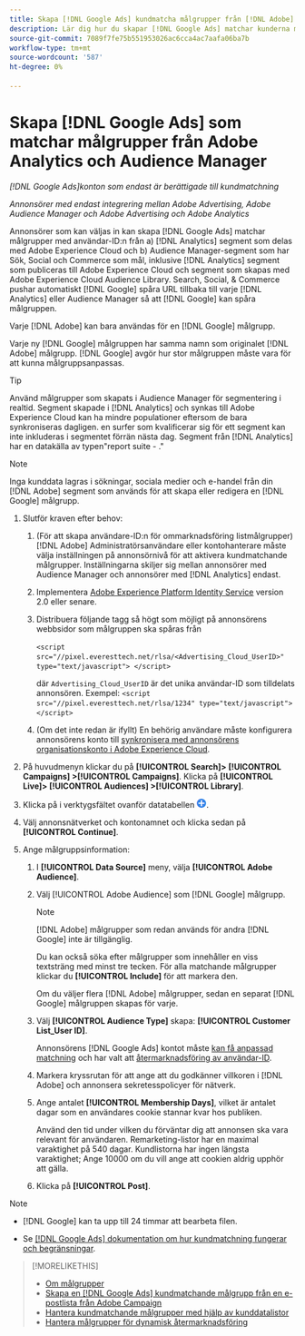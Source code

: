 ```yaml
---
title: Skapa [!DNL Google Ads] kundmatcha målgrupper från [!DNL Adobe] målgrupper
description: Lär dig hur du skapar [!DNL Google Ads] matchar kunderna målgrupper från era befintliga Adobe Analytics- och Audience Manager-målgrupper.
source-git-commit: 7089f7fe75b551953026ac6cca4ac7aafa06ba7b
workflow-type: tm+mt
source-wordcount: '587'
ht-degree: 0%

---
```


# Skapa [!DNL Google Ads] som matchar målgrupper från Adobe Analytics och Audience Manager

*[!DNL Google Ads]konton som endast är berättigade till kundmatchning*

*Annonsörer med endast integrering mellan Adobe Advertising, Adobe Audience Manager och Adobe Advertising och Adobe Analytics*

Annonsörer som kan väljas in kan skapa [!DNL Google Ads] matchar målgrupper med användar-ID:n från a) [!DNL Analytics] segment som delas med Adobe Experience Cloud och b) Audience Manager-segment som har Sök, Social och Commerce som mål, inklusive [!DNL Analytics] segment som publiceras till Adobe Experience Cloud och segment som skapas med Adobe Experience Cloud Audience Library. Search, Social, &amp; Commerce pushar automatiskt [!DNL Google] spåra URL tillbaka till varje [!DNL Analytics] eller Audience Manager så att [!DNL Google] kan spåra målgruppen.

Varje [!DNL Adobe] kan bara användas för en [!DNL Google] målgrupp.

Varje ny [!DNL Google] målgruppen har samma namn som originalet [!DNL Adobe] målgrupp. [!DNL Google] avgör hur stor målgruppen måste vara för att kunna målgruppsanpassas.

>[!TIP]
>
>Använd målgrupper som skapats i Audience Manager för segmentering i realtid. Segment skapade i [!DNL Analytics] och synkas till Adobe Experience Cloud kan ha mindre populationer eftersom de bara synkroniseras dagligen. en surfer som kvalificerar sig för ett segment kan inte inkluderas i segmentet förrän nästa dag. Segment från [!DNL Analytics] har en datakälla av typen&quot;report suite - .&quot;

>[!NOTE]
>
>Inga kunddata lagras i sökningar, sociala medier och e-handel från din [!DNL Adobe] segment som används för att skapa eller redigera en [!DNL Google] målgrupp.

1. Slutför kraven efter behov:

   1. (För att skapa användare-ID:n för ommarknadsföring listmålgrupper) [!DNL Adobe] Administratörsanvändare eller kontohanterare måste välja inställningen på annonsörnivå för att aktivera kundmatchande målgrupper. Inställningarna skiljer sig mellan annonsörer med Audience Manager och annonsörer med [!DNL Analytics] endast.

   1. Implementera [Adobe Experience Platform Identity Service](https://experienceleague.adobe.com/docs/id-service/using/home.html) version 2.0 eller senare.

   1. Distribuera följande tagg så högt som möjligt på annonsörens webbsidor som målgruppen ska spåras från

      `<script src="//pixel.everesttech.net/rlsa/<Advertising_Cloud_UserID>" type="text/javascript"> </script>`

      där `Advertising_Cloud_UserID` är det unika användar-ID som tilldelats annonsören. Exempel:  `<script src="//pixel.everesttech.net/rlsa/1234" type="text/javascript"> </script>`

   1. (Om det inte redan är ifyllt) En behörig användare måste konfigurera annonsörens konto till [synkronisera med annonsörens organisationskonto i Adobe Experience Cloud](/help/search-social-commerce/admin/sync-adobe-audiences.md).

1. På huvudmenyn klickar du på **[!UICONTROL Search]> [!UICONTROL Campaigns] >[!UICONTROL Campaigns]**. Klicka på **[!UICONTROL Live]> [!UICONTROL Audiences] >[!UICONTROL Library]**.

1. Klicka på i verktygsfältet ovanför datatabellen ![Skapa](/help/search-social-commerce/assets/add.png "Skapa").

1. Välj annonsnätverket och kontonamnet och klicka sedan på **[!UICONTROL Continue]**.

1. Ange målgruppsinformation:

   1. I **[!UICONTROL Data Source]** meny, välja **[!UICONTROL Adobe Audience]**.

   1. Välj [!UICONTROL Adobe Audience] som [!DNL Google] målgrupp.

      >[!NOTE]
      >
      >[!DNL Adobe] målgrupper som redan används för andra [!DNL Google] inte är tillgänglig.

      Du kan också söka efter målgrupper som innehåller en viss textsträng med minst tre tecken. För alla matchande målgrupper klickar du **[!UICONTROL Include]** för att markera den.

      Om du väljer flera [!DNL Adobe] målgrupper, sedan en separat [!DNL Google] målgruppen skapas för varje.

   1. Välj **[!UICONTROL Audience Type]** skapa: **[!UICONTROL Customer List_User ID]**.

      Annonsörens [!DNL Google Ads] kontot måste [kan få anpassad matchning](https://support.google.com/adspolicy/answer/6299717) och har valt att [återmarknadsföring av användar-ID](https://support.google.com/google-ads/answer/9199250).

   1. Markera kryssrutan för att ange att du godkänner villkoren i [!DNL Adobe] och annonsera sekretesspolicyer för nätverk.

   1. Ange antalet **[!UICONTROL Membership Days]**, vilket är antalet dagar som en användares cookie stannar kvar hos publiken.

      Använd den tid under vilken du förväntar dig att annonsen ska vara relevant för användaren. Remarketing-listor har en maximal varaktighet på 540 dagar. Kundlistorna har ingen längsta varaktighet; Ange 10000 om du vill ange att cookien aldrig upphör att gälla.

   1. Klicka på **[!UICONTROL Post]**.

>[!NOTE]
>
>* [!DNL Google] kan ta upp till 24 timmar att bearbeta filen.
>
>* Se [[!DNL Google Ads] dokumentation om hur kundmatchning fungerar och begränsningar](https://support.google.com/displayvideo/answer/9539301).

>[!MORELIKETHIS]
>
>* [Om målgrupper](audience-about.md)
>* [Skapa en [!DNL Google Ads] kundmatchande målgrupp från en e-postlista från Adobe Campaign](google-audience-from-campaign-email-list.md)
>* [Hantera kundmatchande målgrupper med hjälp av kunddatalistor](audience-from-customer-data-list.md)
>* [Hantera målgrupper för dynamisk återmarknadsföring](audience-dynamic-remarketing-manage.md)
